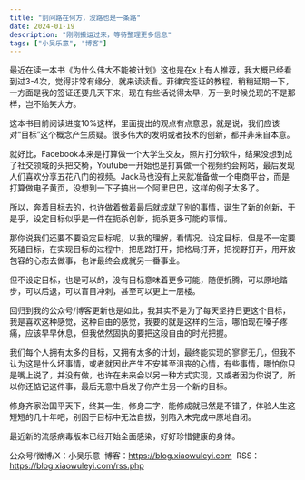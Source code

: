```yaml
---
title: "别问路在何方，没路也是一条路"
date: 2024-01-19
description: "刚刚搬运过来，等待整理更多信息"
tags: ["小吴乐意", "博客"]
---
```


最近在读一本书《为什么伟大不能被计划》这也是在x上有人推荐，我大概已经看到过3-4次，觉得非常有缘分，就来读读看。菲律宾签证的教程，稍稍延期一下，一方面是我的签证还要几天下来，现在有些话说得太早，万一到时候兑现的不是那样，岂不贻笑大方。

这本书目前阅读进度10%这样，里面提出的观点有点意思，就是说，我们应该 对“目标”这个概念产生质疑。很多伟大的发明或者技术的创新，都并非来自本意。

就好比，Facebook本来是打算做一个大学生交友，照片打分软件，结果没想到成了社交领域的头把交椅，Youtube一开始也是打算做一个视频约会网站，最后发现人们喜欢分享五花八门的视频。Jack马也没有上来就准备做一个电商平台，而是打算做电子黄页，没想到一下子搞出一个阿里巴巴，这样的例子太多了。

所以，奔着目标去的，也许做着做着最后就成就了别的事情，诞生了新的创新，于是乎，设定目标似乎是一件在扼杀创新，扼杀更多可能的事情。

那你说我们还要不要设定目标呢，以我的理解，看情况。设定目标，但是不一定要死磕目标，在实现目标的过程中，把思路打开，把格局打开，把视野打开，用开放包容的心态去做事，也许最终会成就另一番事业。

但不设定目标，也是可以的，没有目标意味着更多可能，随便折腾，可以原地踏步，可以后退，可以盲目冲刺，甚至可以更上一层楼。

回归到我的公众号/博客更新也是如此，我其实不是为了每天坚持日更这个目标，我是喜欢这种感觉，这种自由的感觉，我要的就是这样的生活，哪怕现在嗓子疼痛，应该早早休息，但我依然固执的要把这段自由的时光把握。

我们每个人拥有太多的目标，又拥有太多的计划，最终能实现的寥寥无几，但我不认为这是什么坏事情，或者就因此产生不安甚至沮丧的心情，有些事情，哪怕你只是嘴上说了，并没有做，也许在未来会以另一种方式实现，又或者因为你说了，所以你还惦记这件事，最后无意中启发了你产生另一个新的目标。

修身齐家治国平天下，终其一生，修身二字，能修成就已然是不错了，体验人生这短短的几十年吧，别困于目标中无法自拔，别陷入未完成中原地自闭。

最近新的流感病毒版本已经开始全面感染，好好珍惜健康的身体。

公众号/微博/X：小吴乐意
 博客：https://blog.xiaowuleyi.com
 RSS：https://blog.xiaowuleyi.com/rss.php
